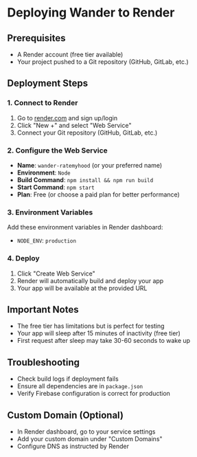 # Deploying Wander to Render

## Prerequisites
- A Render account (free tier available)
- Your project pushed to a Git repository (GitHub, GitLab, etc.)

## Deployment Steps

### 1. Connect to Render
1. Go to [render.com](https://render.com) and sign up/login
2. Click "New +" and select "Web Service"
3. Connect your Git repository (GitHub, GitLab, etc.)

### 2. Configure the Web Service
- **Name**: `wander-ratemyhood` (or your preferred name)
- **Environment**: `Node`
- **Build Command**: `npm install && npm run build`
- **Start Command**: `npm start`
- **Plan**: Free (or choose a paid plan for better performance)

### 3. Environment Variables
Add these environment variables in Render dashboard:
- `NODE_ENV`: `production`

### 4. Deploy
1. Click "Create Web Service"
2. Render will automatically build and deploy your app
3. Your app will be available at the provided URL

## Important Notes
- The free tier has limitations but is perfect for testing
- Your app will sleep after 15 minutes of inactivity (free tier)
- First request after sleep may take 30-60 seconds to wake up

## Troubleshooting
- Check build logs if deployment fails
- Ensure all dependencies are in `package.json`
- Verify Firebase configuration is correct for production

## Custom Domain (Optional)
- In Render dashboard, go to your service settings
- Add your custom domain under "Custom Domains"
- Configure DNS as instructed by Render 